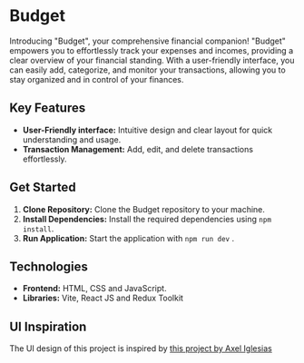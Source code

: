 # Budget
Introducing "Budget", your comprehensive financial companion! "Budget" empowers you to effortlessly track your expenses and incomes, providing a clear overview of your financial standing. With a user-friendly interface, you can easily add, categorize, and monitor your transactions, allowing you to stay organized and in control of your finances.

## Key Features

- **User-Friendly interface:** Intuitive design and clear layout for quick understanding and usage.
- **Transaction Management:** Add, edit, and delete transactions effortlessly.

## Get Started

1. **Clone Repository:** Clone the Budget repository to your machine.
2. **Install Dependencies:** Install the required dependencies using `npm install`.
3. **Run Application:** Start the application with `npm run dev` .

## Technologies

- **Frontend:** HTML, CSS and JavaScript.
- **Libraries:** Vite, React JS and Redux Toolkit

## UI Inspiration
The UI design of this project is inspired by [this project by Axel Iglesias](https://webflow.com/made-in-webflow/website/Svelte-Webflow-Budget-App)
